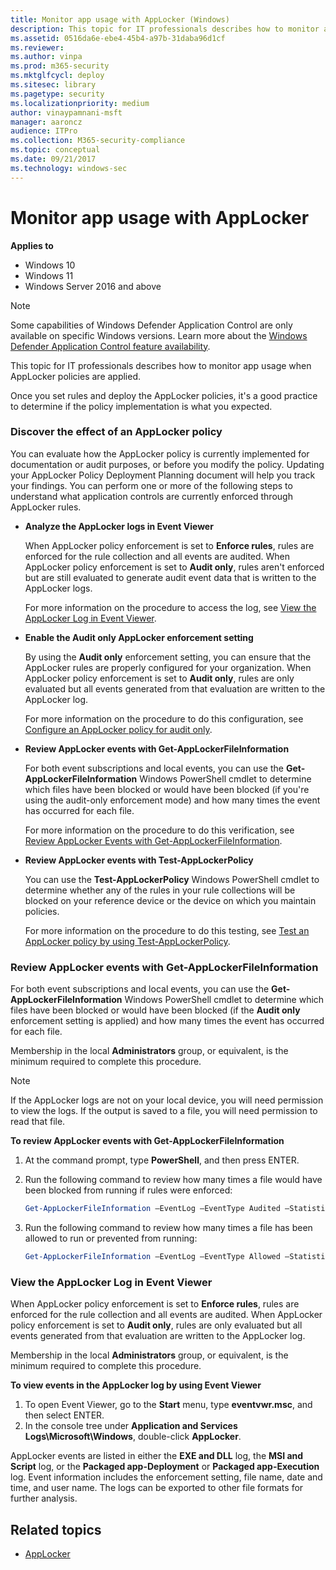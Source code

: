 ```yaml
---
title: Monitor app usage with AppLocker (Windows)
description: This topic for IT professionals describes how to monitor app usage when AppLocker policies are applied.
ms.assetid: 0516da6e-ebe4-45b4-a97b-31daba96d1cf
ms.reviewer: 
ms.author: vinpa
ms.prod: m365-security
ms.mktglfcycl: deploy
ms.sitesec: library
ms.pagetype: security
ms.localizationpriority: medium
author: vinaypamnani-msft
manager: aaroncz
audience: ITPro
ms.collection: M365-security-compliance
ms.topic: conceptual
ms.date: 09/21/2017
ms.technology: windows-sec
---
```


# Monitor app usage with AppLocker

**Applies to**

- Windows 10
- Windows 11
- Windows Server 2016 and above

>[!NOTE]
>Some capabilities of Windows Defender Application Control are only available on specific Windows versions. Learn more about the [Windows Defender Application Control feature availability](/windows/security/threat-protection/windows-defender-application-control/feature-availability).

This topic for IT professionals describes how to monitor app usage when AppLocker policies are applied.

Once you set rules and deploy the AppLocker policies, it's a good practice to determine if the policy implementation is what you expected.

### <a href="" id="bkmk-applkr-disc-effect-pol"></a>Discover the effect of an AppLocker policy

You can evaluate how the AppLocker policy is currently implemented for documentation or audit purposes, or before you modify the policy. Updating your AppLocker Policy Deployment Planning document will help you track your findings. You can perform one or more of the following steps to understand what application controls are currently enforced through AppLocker rules.

-   **Analyze the AppLocker logs in Event Viewer**

    When AppLocker policy enforcement is set to **Enforce rules**, rules are enforced for the rule collection and all events are audited. When AppLocker policy enforcement is set to **Audit only**, rules aren't enforced but are still evaluated to generate audit event data that is written to the AppLocker logs.

    For more information on the procedure to access the log, see [View the AppLocker Log in Event Viewer](#bkmk-applkr-view-log).

-   **Enable the Audit only AppLocker enforcement setting**

    By using the **Audit only** enforcement setting, you can ensure that the AppLocker rules are properly configured for your organization. When AppLocker policy enforcement is set to **Audit only**, rules are only evaluated but all events generated from that evaluation are written to the AppLocker log.

    For more information on the procedure to do this configuration, see [Configure an AppLocker policy for audit only](configure-an-applocker-policy-for-audit-only.md).

-   **Review AppLocker events with Get-AppLockerFileInformation**

    For both event subscriptions and local events, you can use the **Get-AppLockerFileInformation** Windows PowerShell cmdlet to determine which files have been blocked or would have been blocked (if you're using the audit-only enforcement mode) and how many times the event has occurred for each file.

    For more information on the procedure to do this verification, see [Review AppLocker Events with Get-AppLockerFileInformation](#bkmk-applkr-review-events).

-   **Review AppLocker events with Test-AppLockerPolicy**

    You can use the **Test-AppLockerPolicy** Windows PowerShell cmdlet to determine whether any of the rules in your rule collections will be blocked on your reference device or the device on which you maintain policies.

    For more information on the procedure to do this testing, see [Test an AppLocker policy by using Test-AppLockerPolicy](test-an-applocker-policy-by-using-test-applockerpolicy.md).

### <a href="" id="bkmk-applkr-review-events"></a>Review AppLocker events with Get-AppLockerFileInformation

For both event subscriptions and local events, you can use the **Get-AppLockerFileInformation** Windows PowerShell cmdlet to determine which files have been blocked or would have been blocked (if the **Audit only** enforcement setting is applied) and how many times the event has occurred for each file.

Membership in the local **Administrators** group, or equivalent, is the minimum required to complete this procedure.

> [!NOTE]
> If the AppLocker logs are not on your local device, you will need permission to view the logs. If the output is saved to a file, you will need permission to read that file.
 
**To review AppLocker events with Get-AppLockerFileInformation**

1.  At the command prompt, type **PowerShell**, and then press ENTER.
2.  Run the following command to review how many times a file would have been blocked from running if rules were enforced:

    ```powershell
    Get-AppLockerFileInformation –EventLog –EventType Audited –Statistics
    ```

3.  Run the following command to review how many times a file has been allowed to run or prevented from running:

    ```powershell
    Get-AppLockerFileInformation –EventLog –EventType Allowed –Statistics
    ```

### <a href="" id="bkmk-applkr-view-log"></a>View the AppLocker Log in Event Viewer

When AppLocker policy enforcement is set to **Enforce rules**, rules are enforced for the rule collection and all events are audited. When AppLocker policy enforcement is set to **Audit only**, rules are only evaluated but all events generated from that evaluation are written to the AppLocker log.

Membership in the local **Administrators** group, or equivalent, is the minimum required to complete this procedure.

**To view events in the AppLocker log by using Event Viewer**

1.  To open Event Viewer, go to the **Start** menu, type **eventvwr.msc**, and then select ENTER.
2.  In the console tree under **Application and Services Logs\\Microsoft\\Windows**, double-click **AppLocker**.

AppLocker events are listed in either the **EXE and DLL** log, the **MSI and Script** log, or the **Packaged app-Deployment** or **Packaged app-Execution** log. Event information includes the enforcement setting, file name, date and time, and user name. The logs can be exported to other file 
formats for further analysis.

## Related topics

- [AppLocker](applocker-overview.md)
